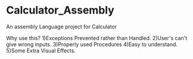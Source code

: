 # Calculator_Assembly
An assembly Language project for Calculator

Why use this?
1)Exceptions Prevented rather than Handled.
2)User's can't give wrong inputs.
3)Properly used Procedures
4)Easy to understand.
5)Some Extra Visual Effects.

